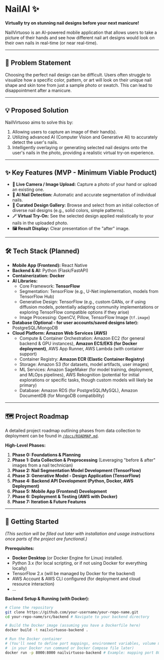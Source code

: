 # NailAI ✨ 

**Virtually try on stunning nail designs before your next manicure!**

NailVirtuoso is an AI-powered mobile application that allows users to take a picture of their hands and see how different nail art designs would look on their own nails in real-time (or near real-time).

---

## 🎯 Problem Statement

Choosing the perfect nail design can be difficult. Users often struggle to visualize how a specific color, pattern, or art will look on their unique nail shape and skin tone from just a sample photo or swatch. This can lead to disappointment after a manicure.

---

## 💡 Proposed Solution

NailVirtuoso aims to solve this by:

1.  Allowing users to capture an image of their hand(s).
2.  Utilizing advanced AI (Computer Vision and Generative AI) to accurately detect the user's nails.
3.  Intelligently overlaying or generating selected nail designs onto the user's nails in the photo, providing a realistic virtual try-on experience.

---

## ✨ Key Features (MVP - Minimum Viable Product)

*   **📸 Live Camera / Image Upload:** Capture a photo of your hand or upload an existing one.
*   **💅 AI Nail Detection:** Automatic and accurate segmentation of individual nails.
*   **🎨 Curated Design Gallery:** Browse and select from an initial collection of diverse nail designs (e.g., solid colors, simple patterns).
*   **🪄 Virtual Try-On:** See the selected design applied realistically to your nails in the uploaded photo.
*   **🖼️ Result Display:** Clear presentation of the "after" image.

---

## 🛠️ Tech Stack (Planned)

*   **Mobile App (Frontend):** React Native 
*   **Backend & AI:** Python (Flask/FastAPI)
*   **Containerization:** **Docker**
*   **AI Libraries:**
    *   Core Framework: **TensorFlow**
    *   Segmentation: TensorFlow (e.g., U-Net implementation, models from TensorFlow Hub)
    *   Generative Design: TensorFlow (e.g., custom GANs, or if using diffusion models, potentially adapting community implementations or exploring TensorFlow compatible options if they arise)
    *   Image Processing: OpenCV, Pillow, TensorFlow Image (`tf.image`)
*   **Database (Optional - for user accounts/saved designs later):** PostgreSQL/MongoDB 
*   **Cloud Platform: Amazon Web Services (AWS)**
    *   Compute & Container Orchestration: Amazon EC2 (for general backend & GPU instances), **Amazon ECS/EKS (for Docker deployment)**, AWS App Runner, AWS Lambda (with container support)
    *   Container Registry: **Amazon ECR (Elastic Container Registry)**
    *   Storage: Amazon S3 (for datasets, model artifacts, user images)
    *   ML Services: Amazon SageMaker (for model training, deployment, and MLOps pipelines), AWS Rekognition (potential for initial explorations or specific tasks, though custom models will likely be primary)
    *   Database: Amazon RDS (for PostgreSQL/MySQL), Amazon DocumentDB (for MongoDB compatibility)

---

## 🗺️ Project Roadmap

A detailed project roadmap outlining phases from data collection to deployment can be found in [`/docs/ROADMAP.md`](./docs/ROADMAP.md).

**High-Level Phases:**

1.  **Phase 0: Foundations & Planning**
2.  **Phase 1: Data Collection & Preprocessing** (Leveraging "before & after" images from a nail technician)
3.  **Phase 2: Nail Segmentation Model Development (TensorFlow)**
4.  **Phase 3: Generative Model - Design Application (TensorFlow)**
5.  **Phase 4: Backend API Development (Python, Docker, AWS Deployment)**
6.  **Phase 5: Mobile App (Frontend) Development**
7.  **Phase 6: Deployment & Testing (AWS with Docker)**
8.  **Phase 7: Iteration & Future Features**

---

## 🚀 Getting Started

*(This section will be filled out later with installation and usage instructions once parts of the project are functional.)*

**Prerequisites:**

*   **Docker Desktop** (or Docker Engine for Linux) installed.
*   Python 3.x (for local scripting, or if not using Docker for everything locally)
*   TensorFlow 2.x (will be managed by Docker for the backend)
*   AWS Account & AWS CLI configured (for deployment and cloud resource interaction)
*   ...

**Backend Setup & Running (with Docker):**

```bash
# Clone the repository
git clone https://github.com/your-username/your-repo-name.git
cd your-repo-name/src/backend # Navigate to your backend directory

# Build the Docker image (assuming you have a Dockerfile here)
docker build -t nailvirtuoso-backend .

# Run the Docker container
# (You'll need to define port mappings, environment variables, volume mounts etc.
#  in your Docker run command or Docker Compose file later)
docker run -p 8000:8000 nailvirtuoso-backend # Example: mapping port 8000
